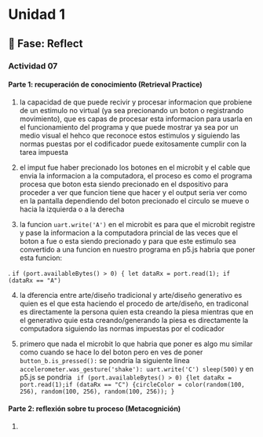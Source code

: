# Unidad 1

## 🤔 Fase: Reflect

### Actividad 07

#### Parte 1: recuperación de conocimiento (Retrieval Practice)

1. la capacidad de que puede recivir y procesar informacion que probiene de un estimulo no virtual (ya sea precionando un boton o registrando movimiento), que es capas de procesar esta informacion para usarla en el funcionamiento del programa y  que puede mostrar ya sea por un medio visual el hehco que reconoce estos estimulos y siguiendo las normas puestas por el codificador puede exitosamente cumplir con la tarea impuesta
   
2.  el imput fue haber precionado los botones en el microbit y el cable que envia la informacion a la computadora, el proceso es como el programa procesa que boton esta siendo precionado en el dspositivo para proceder a ver que funcion tiene que hacer y el output seria ver como en la pantalla dependiendo del boton precionado el circulo se mueve o hacia la izquierda o a la derecha
   
3.  la funcion ```uart.write('A')``` en el microbit es para que el microbit registre y pase la informacion a la computadora princial de las veces que el boton a fue o esta siendo precionado y para que este estimulo sea convertido a una funcion en nuestro programa en p5.js habria que poner esta funcion:
   
.  ``` if (port.availableBytes() > 0) {
       let dataRx = port.read(1);
       if (dataRx == "A") ```

4. la dferencia entre arte/diseño tradicional y arte/diseño generativo es quien es el que esta haciendo el procedo de arte/diseño, en tradiconal es directamente la persona quien esta creando la piesa mientras que en el generativo quie esta creando/generando la piesa es directamente la computadora siguiendo las normas impuestas por el codicador
   
5. primero que nada el microbit lo que habria que poner es algo mu similar como cuando se hace lo del boton pero en ves de poner ```button_b.is_pressed():``` se pondria la siguiente linea ```accelerometer.was_gesture('shake'): uart.write('C') sleep(500)``` y en p5.js se pondria ``` if (port.availableBytes() > 0) {let dataRx = port.read(1);if (dataRx == "C") {circleColor = color(random(100, 256), random(100, 256), random(100, 256)); }```
  
####  Parte 2: reflexión sobre tu proceso (Metacognición)

1. 
